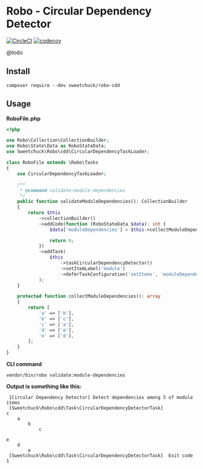 # Robo - Circular Dependency Detector

[![CircleCI](https://circleci.com/gh/Sweetchuck/robo-cdd/tree/3.x.svg?style=svg)](https://circleci.com/gh/Sweetchuck/robo-cdd/?branch=3.x)
[![codecov](https://codecov.io/gh/Sweetchuck/robo-cdd/branch/3.x/graph/badge.svg?token=Y6GIX9ovAG)](https://app.codecov.io/gh/Sweetchuck/robo-cdd/branch/3.x)


@todo


## Install

    composer require --dev sweetchuck/robo-cdd


## Usage

**RoboFile.php**
```php
<?php

use Robo\Collection\CollectionBuilder;
use Robo\State\Data as RoboStateData;
use Sweetchuck\Robo\cdd\CircularDependencyTaskLoader;

class RoboFile extends \Robo\Tasks
{
    use CircularDependencyTaskLoader;

    /**
     * @command validate:module-dependencies
     */
    public function validateModuleDependencies(): CollectionBuilder
    {
        return $this
            ->collectionBuilder()
            ->addCode(function (RoboStateData $data): int {
                $data['moduleDependencies'] = $this->collectModuleDependencies();

                return 0;
            })
            ->addTask(
                $this
                    ->taskCircularDependencyDetector()
                    ->setItemLabel('module')
                    ->deferTaskConfiguration('setItems', 'moduleDependencies')
            );
    }

    protected function collectModuleDependencies(): array
    {
        return [
            'a' => ['b'],
            'b' => ['c'],
            'c' => ['a'],
            'd' => ['e'],
            'e' => ['d'],
        ];
    }
}
```

**CLI command**

`vendor/bin/robo validate:module-dependencies`

**Output is something like this:**
```
 [Circular Dependency Detector] Detect dependencies among 5 of module items
 [Sweetchuck\Robo\cdd\Task\CircularDependencyDetectorTask]
c
    a
        b
            c

e
    d
        e
 [Sweetchuck\Robo\cdd\Task\CircularDependencyDetectorTask]  Exit code 1
```
